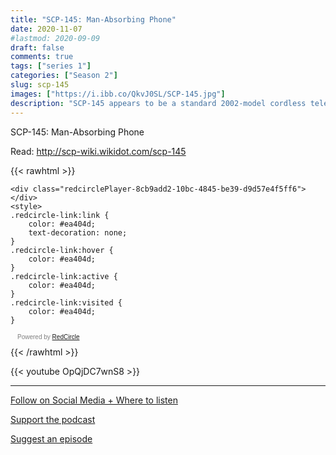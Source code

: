 ```yaml
---
title: "SCP-145: Man-Absorbing Phone"
date: 2020-11-07
#lastmod: 2020-09-09
draft: false
comments: true
tags: ["series 1"]
categories: ["Season 2"]
slug: scp-145
images: ["https://i.ibb.co/QkvJ0SL/SCP-145.jpg"]
description: "SCP-145 appears to be a standard 2002-model cordless telephone handset of Alcatel brand on its standard issue charging base."
---
```


SCP-145: Man-Absorbing Phone

Read: http://scp-wiki.wikidot.com/scp-145

{{< rawhtml >}}
<script async defer onload="redcircleIframe();" src="https://api.podcache.net/embedded-player/sh/63705181-2bd5-4fc1-a869-6f5b27226efa/ep/8cb9add2-10bc-4845-be39-d9d57e4f5ff6"></script>
    <div class="redcirclePlayer-8cb9add2-10bc-4845-be39-d9d57e4f5ff6"></div>
    <style>
    .redcircle-link:link {
        color: #ea404d;
        text-decoration: none;
    }
    .redcircle-link:hover {
        color: #ea404d;
    }
    .redcircle-link:active {
        color: #ea404d;
    }
    .redcircle-link:visited {
        color: #ea404d;
    }
</style>
<p style="margin-top:3px;margin-left:11px;font-family: sans-serif;font-size: 10px; color: gray;">Powered by <a class="redcircle-link" href="https://redcircle.com?utm_source=rc_embedded_player&utm_medium=web&utm_campaign=embedded_v1">RedCircle</a></p>
{{< /rawhtml >}}

{{< youtube OpQjDC7wnS8 >}}

---

[Follow on Social Media + Where to listen](/links)

[Support the podcast](/support)

[Suggest an episode](/suggest)
